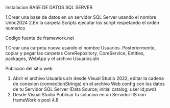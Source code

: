 Instalacion BASE DE DATOS SQL SERVER

1.Crear una base de datos en un servidor SQL Server usando el nombre Unbc2024
2.En la carpeta Scripts ejecutar los script respetando el orden numerico

Codigo fuente de framework.net 

1.Crear una carpeta nueva usando el nombre Usuarios. Posteriormente, copiar y pegar las carpetas CoreRepository, CoreService, Entities, packages, WebApp y el archivo Usuarios.sln

Publición del sitio web
1. Abrir el archivo Usuarios.sln desde Visual Studio 2022, editar la cadena de conexion (connectionStrings) en el archivo Web.config con los datos de tu Servidor SQL Server (Data Source; initial catalog; user id;pwd)
2. Desde Visual Studio Publicar tu solucion en un Servidor IIS con frameWork o pool 4.8


